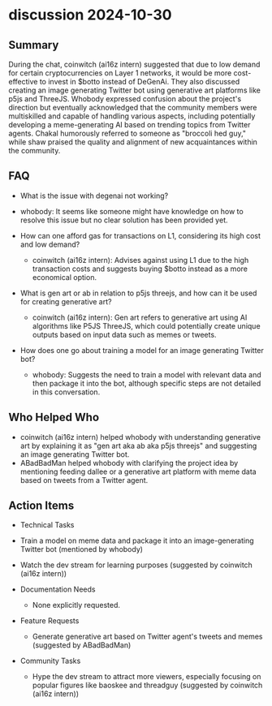 # discussion 2024-10-30

## Summary
 During the chat, coinwitch (ai16z intern) suggested that due to low demand for certain cryptocurrencies on Layer 1 networks, it would be more cost-effective to invest in $botto instead of DeGenAi. They also discussed creating an image generating Twitter bot using generative art platforms like p5js and ThreeJS. Whobody expressed confusion about the project's direction but eventually acknowledged that the community members were multiskilled and capable of handling various aspects, including potentially developing a meme-generating AI based on trending topics from Twitter agents. Chakal humorously referred to someone as "broccoli hed guy," while shaw praised the quality and alignment of new acquaintances within the community.

## FAQ
 - What is the issue with degenai not working?
  - whobody: It seems like someone might have knowledge on how to resolve this issue but no clear solution has been provided yet.

- How can one afford gas for transactions on L1, considering its high cost and low demand?
  - coinwitch (ai16z intern): Advises against using L1 due to the high transaction costs and suggests buying $botto instead as a more economical option.

- What is gen art or ab in relation to p5js threejs, and how can it be used for creating generative art?
  - coinwitch (ai16z intern): Gen art refers to generative art using AI algorithms like P5JS ThreeJS, which could potentially create unique outputs based on input data such as memes or tweets.

- How does one go about training a model for an image generating Twitter bot?
  - whobody: Suggests the need to train a model with relevant data and then package it into the bot, although specific steps are not detailed in this conversation.

## Who Helped Who
 - coinwitch (ai16z intern) helped whobody with understanding generative art by explaining it as "gen art aka ab aka p5js threejs" and suggesting an image generating Twitter bot.
- ABadBadMan helped whobody with clarifying the project idea by mentioning feeding dallee or a generative art platform with meme data based on tweets from a Twitter agent.

## Action Items
 - Technical Tasks
  - Train a model on meme data and package it into an image-generating Twitter bot (mentioned by whobody)
  - Watch the dev stream for learning purposes (suggested by coinwitch (ai16z intern))

- Documentation Needs
  - None explicitly requested.

- Feature Requests
  - Generate generative art based on Twitter agent's tweets and memes (suggested by ABadBadMan)

- Community Tasks
  - Hype the dev stream to attract more viewers, especially focusing on popular figures like baoskee and threadguy (suggested by coinwitch (ai16z intern))

